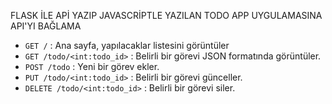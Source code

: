 FLASK İLE APİ YAZIP JAVASCRİPTLE YAZILAN TODO APP UYGULAMASINA API'YI BAĞLAMA
- `GET /` : Ana sayfa, yapılacaklar listesini görüntüler
- `GET /todo/<int:todo_id>` : Belirli bir görevi JSON formatında görüntüler.
- `POST /todo` : Yeni bir görev ekler.
- `PUT /todo/<int:todo_id>` : Belirli bir görevi günceller.
- `DELETE /todo/<int:todo_id>` : Belirli bir görevi siler.
